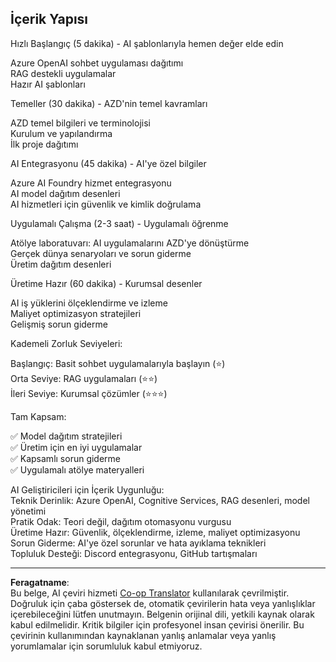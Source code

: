 <!--
CO_OP_TRANSLATOR_METADATA:
{
  "original_hash": "f043362c5ed91c41a815609e4f16bd48",
  "translation_date": "2025-09-12T19:16:56+00:00",
  "source_file": "course-outline.md",
  "language_code": "tr"
}
-->
## İçerik Yapısı

Hızlı Başlangıç (5 dakika) - AI şablonlarıyla hemen değer elde edin

Azure OpenAI sohbet uygulaması dağıtımı  
RAG destekli uygulamalar  
Hazır AI şablonları  

Temeller (30 dakika) - AZD'nin temel kavramları

AZD temel bilgileri ve terminolojisi  
Kurulum ve yapılandırma  
İlk proje dağıtımı  

AI Entegrasyonu (45 dakika) - AI'ye özel bilgiler

Azure AI Foundry hizmet entegrasyonu  
AI model dağıtım desenleri  
AI hizmetleri için güvenlik ve kimlik doğrulama  

Uygulamalı Çalışma (2-3 saat) - Uygulamalı öğrenme

Atölye laboratuvarı: AI uygulamalarını AZD'ye dönüştürme  
Gerçek dünya senaryoları ve sorun giderme  
Üretim dağıtım desenleri  

Üretime Hazır (60 dakika) - Kurumsal desenler

AI iş yüklerini ölçeklendirme ve izleme  
Maliyet optimizasyon stratejileri  
Gelişmiş sorun giderme  

Kademeli Zorluk Seviyeleri:

Başlangıç: Basit sohbet uygulamalarıyla başlayın (⭐)  
Orta Seviye: RAG uygulamaları (⭐⭐)  
İleri Seviye: Kurumsal çözümler (⭐⭐⭐)  

Tam Kapsam:

✅ Model dağıtım stratejileri  
✅ Üretim için en iyi uygulamalar  
✅ Kapsamlı sorun giderme  
✅ Uygulamalı atölye materyalleri  

AI Geliştiricileri için İçerik Uygunluğu:  
Teknik Derinlik: Azure OpenAI, Cognitive Services, RAG desenleri, model yönetimi  
Pratik Odak: Teori değil, dağıtım otomasyonu vurgusu  
Üretime Hazır: Güvenlik, ölçeklendirme, izleme, maliyet optimizasyonu  
Sorun Giderme: AI'ye özel sorunlar ve hata ayıklama teknikleri  
Topluluk Desteği: Discord entegrasyonu, GitHub tartışmaları  

---

**Feragatname**:  
Bu belge, AI çeviri hizmeti [Co-op Translator](https://github.com/Azure/co-op-translator) kullanılarak çevrilmiştir. Doğruluk için çaba göstersek de, otomatik çevirilerin hata veya yanlışlıklar içerebileceğini lütfen unutmayın. Belgenin orijinal dili, yetkili kaynak olarak kabul edilmelidir. Kritik bilgiler için profesyonel insan çevirisi önerilir. Bu çevirinin kullanımından kaynaklanan yanlış anlamalar veya yanlış yorumlamalar için sorumluluk kabul etmiyoruz.